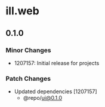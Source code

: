 # ill.web

## 0.1.0

### Minor Changes

- 1207157: Initial release for projects

### Patch Changes

- Updated dependencies [1207157]
  - @repo/ui@0.1.0
